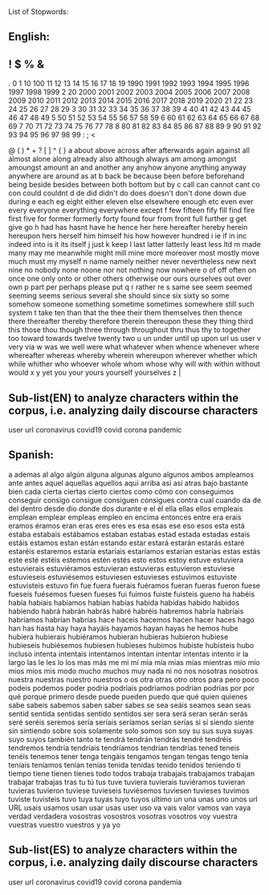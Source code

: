 List of Stopwords: 

## English:
!
$
%
&
-
.
0
1
10
100
11
12
13
14
15
16
17
18
19
1990
1991
1992
1993
1994
1995
1996
1997
1998
1999
2
20
2000
2001
2002
2003
2004
2005
2006
2007
2008
2009
2010
2011
2012
2013
2014
2015
2016
2017
2018
2019
2020
21
22
23
24
25
26
27
28
29
3
30
31
32
33
34
35
36
37
38
39
4
40
41
42
43
44
45
46
47
48
49
5
50
51
52
53
54
55
56
57
58
59
6
60
61
62
63
64
65
66
67
68
69
7
70
71
72
73
74
75
76
77
78
8
80
81
82
83
84
85
86
87
88
89
9
90
91
92
93
94
95
96
97
98
99
:
;
<
>
@
\(
\)
\*
\+
\?
\[
\]
\^
\{
\}
a
about
above
across
after
afterwards
again
against
all
almost
alone
along
already
also
although
always
am
among
amongst
amoungst
amount
an
and
another
any
anyhow
anyone
anything
anyway
anywhere
are
around
as
at
b
back
be
because
been
before
beforehand
being
beside
besides
between
both
bottom
but
by
c
call
can
cannot
cant
co
con
could
couldnt
d
de
did
didn't
do
does
doesn't
don't
done
down
due
during
e
each
eg
eight
either
eleven
else
elsewhere
enough
etc
even
ever
every
everyone
everything
everywhere
except
f
few
fifteen
fify
fill
find
fire
first
five
for
former
formerly
forty
found
four
from
front
full
further
g
get
give
go
h
had
has
hasnt
have
he
hence
her
here
hereafter
hereby
herein
hereupon
hers
herself
him
himself
his
how
however
hundred
i
ie
if
in
inc
indeed
into
is
it
its
itself
j
just
k
keep
l
last
latter
latterly
least
less
ltd
m
made
many
may
me
meanwhile
might
mill
mine
more
moreover
most
mostly
move
much
must
my
myself
n
name
namely
neither
never
nevertheless
new
next
nine
no
nobody
none
noone
nor
not
nothing
now
nowhere
o
of
off
often
on
once
one
only
onto
or
other
others
otherwise
our
ours
ourselves
out
over
own
p
part
per
perhaps
please
put
q
r
rather
re
s
same
see
seem
seemed
seeming
seems
serious
several
she
should
since
six
sixty
so
some
somehow
someone
something
sometime
sometimes
somewhere
still
such
system
t
take
ten
than
that
the
thee
their
them
themselves
then
thence
there
thereafter
thereby
therefore
therein
thereupon
these
they
thing
third
this
those
thou
though
three
through
throughout
thru
thus
thy
to
together
too
toward
towards
twelve
twenty
two
u
un
under
until
up
upon
url
us
user
v
very
via
w
was
we
well
were
what
whatever
when
whence
whenever
where
whereafter
whereas
whereby
wherein
whereupon
wherever
whether
which
while
whither
who
whoever
whole
whom
whose
why
will
with
within
without
would
x
y
yet
you
your
yours
yourself
yourselves
z
|

## Sub-list(EN) to analyze characters within the corpus, i.e. analyzing daily discourse characters
user
url
coronavirus
covid19
covid
corona
pandemic

## Spanish:
a
ademas
al
algo
algún
alguna
algunas
alguno
algunos
ambos
ampleamos
ante
antes
aquel
aquellas
aquellos
aqui
arriba
asi
así
atras
bajo
bastante
bien
cada
cierta
ciertas
cierto
ciertos
como
cómo
con
conseguimos
conseguir
consigo
consigue
consiguen
consigues
contra
cual
cuando
da
de
del
dentro
desde
dio
donde
dos
durante
e
el
él
ella
ellas
ellos
empleais
emplean
emplear
empleas
empleo
en
encima
entonces
entre
era
erais
eramos
éramos
eran
eras
eres
eres
es
esa
esas
ese
eso
esos
esta
está
estaba
estabais
estábamos
estaban
estabas
estad
estada
estadas
estais
estáis
estamos
estan
están
estando
estar
estará
estarán
estarás
estaré
estaréis
estaremos
estaría
estaríais
estaríamos
estarían
estarías
estas
estás
este
esté
estéis
estemos
estén
estés
esto
estos
estoy
estuve
estuviera
estuvierais
estuviéramos
estuvieran
estuvieras
estuvieron
estuviese
estuvieseis
estuviésemos
estuviesen
estuvieses
estuvimos
estuviste
estuvisteis
estuvo
fin
fue
fuera
fuerais
fuéramos
fueran
fueras
fueron
fuese
fueseis
fuésemos
fuesen
fueses
fui
fuimos
fuiste
fuisteis
gueno
ha
habéis
había
habíais
habíamos
habían
habías
habida
habidas
habido
habidos
habiendo
habrá
habrán
habrás
habré
habréis
habremos
habría
habríais
habríamos
habrían
habrías
hace
haceis
hacemos
hacen
hacer
haces
hago
han
has
hasta
hay
haya
hayáis
hayamos
hayan
hayas
he
hemos
hube
hubiera
hubierais
hubiéramos
hubieran
hubieras
hubieron
hubiese
hubieseis
hubiésemos
hubiesen
hubieses
hubimos
hubiste
hubisteis
hubo
incluso
intenta
intentais
intentamos
intentan
intentar
intentas
intento
ir
la
largo
las
le
les
lo
los
mas
más
me
mi
mí
mia
mía
mias
mías
mientras
mio
mío
mios
míos
mis
modo
mucho
muchos
muy
nada
ni
no
nos
nosotras
nosotros
nuestra
nuestras
nuestro
nuestros
o
os
otra
otras
otro
otros
para
pero
poco
podeis
podemos
poder
podria
podriais
podriamos
podrian
podrias
por
por qué
porque
primero desde
puede
pueden
puedo
que
qué
quien
quienes
sabe
sabeis
sabemos
saben
saber
sabes
se
sea
seáis
seamos
sean
seas
sentid
sentida
sentidas
sentido
sentidos
ser
sera
será
seran
serán
serás
seré
seréis
seremos
sería
seríais
seríamos
serían
serías
si
sí
siendo
siente
sin
sintiendo
sobre
sois
solamente
solo
somos
son
soy
su
sus
suya
suyas
suyo
suyos
también
tanto
te
tendrá
tendrán
tendrás
tendré
tendréis
tendremos
tendría
tendríais
tendríamos
tendrían
tendrías
tened
teneis
tenéis
tenemos
tener
tenga
tengáis
tengamos
tengan
tengas
tengo
tenía
teníais
teníamos
tenían
tenías
tenida
tenidas
tenido
tenidos
teniendo
ti
tiempo
tiene
tienen
tienes
todo
todos
trabaja
trabajais
trabajamos
trabajan
trabajar
trabajas
tras
tu
tú
tus
tuve
tuviera
tuvierais
tuviéramos
tuvieran
tuvieras
tuvieron
tuviese
tuvieseis
tuviésemos
tuviesen
tuvieses
tuvimos
tuviste
tuvisteis
tuvo
tuya
tuyas
tuyo
tuyos
ultimo
un
una
unas
uno
unos
url
URL
usais
usamos
usan
usar
usas
user
uso
va
vais
valor
vamos
van
vaya
verdad
verdadera
vosostras
vosostros
vosotras
vosotros
voy
vuestra
vuestras
vuestro
vuestros
y
ya
yo

## Sub-list(ES) to analyze characters within the corpus, i.e. analyzing daily discourse characters
user
url
coronavirus
covid19
covid
corona
pandemia
